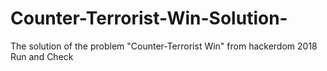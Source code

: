 # Counter-Terrorist-Win-Solution-
The solution of the problem "Counter-Terrorist Win" from hackerdom 2018
Run and Check
